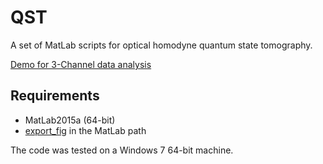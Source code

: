 # QST
A set of MatLab scripts for optical homodyne quantum state tomography.

[Demo for 3-Channel data analysis](https://github.com/nMerlin/QST/gh-pages/README.md)

## Requirements
* MatLab2015a (64-bit)
* [export_fig](https://github.com/altmany/export_fig) in the MatLab path

The code was tested on a Windows 7 64-bit machine.

